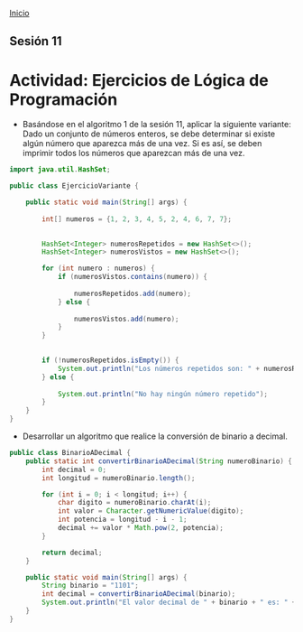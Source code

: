 <!-- No borrar o modificar -->
[Inicio](./index.md)

## Sesión 11 


# Actividad: Ejercicios de Lógica de Programación

- Basándose en el algoritmo 1 de la sesión 11, aplicar la siguiente variante: Dado un conjunto de números enteros, se debe determinar si existe algún número que aparezca más de una vez. Si es así, se deben imprimir todos los números que aparezcan más de una vez.


```java
import java.util.HashSet;

public class EjercicioVariante {

    public static void main(String[] args) {
        
        int[] numeros = {1, 2, 3, 4, 5, 2, 4, 6, 7, 7};

        
        HashSet<Integer> numerosRepetidos = new HashSet<>();
        HashSet<Integer> numerosVistos = new HashSet<>();

        for (int numero : numeros) {
            if (numerosVistos.contains(numero)) {
                
                numerosRepetidos.add(numero);
            } else {
                
                numerosVistos.add(numero);
            }
        }

        
        if (!numerosRepetidos.isEmpty()) {
            System.out.println("Los números repetidos son: " + numerosRepetidos);
        } else {
            
            System.out.println("No hay ningún número repetido");
        }
    }
}

```

- Desarrollar un algoritmo que realice la conversión de binario a decimal.

```java
public class BinarioADecimal {
    public static int convertirBinarioADecimal(String numeroBinario) {
        int decimal = 0;
        int longitud = numeroBinario.length();

        for (int i = 0; i < longitud; i++) {
            char digito = numeroBinario.charAt(i);
            int valor = Character.getNumericValue(digito);
            int potencia = longitud - i - 1;
            decimal += valor * Math.pow(2, potencia);
        }

        return decimal;
    }

    public static void main(String[] args) {
        String binario = "1101"; 
        int decimal = convertirBinarioADecimal(binario);
        System.out.println("El valor decimal de " + binario + " es: " + decimal);
    }
}

```



